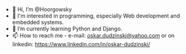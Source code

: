 - 👋 Hi, I’m @Hoorgowsky
- 👀 I'm interested in programming, especially Web development and embedded systems.
- 🌱 I’m currently learning Python and Django.
- 📫 How to reach me - e-mail: oskar.dudzinski@yahoo.com or on linkedin: https://www.linkedin.com/in/oskar-dudzinski/

<!---
Hoorgowsky/Hoorgowsky is a ✨ special ✨ repository because its `README.md` (this file) appears on your GitHub profile.
You can click the Preview link to take a look at your changes.
--->
